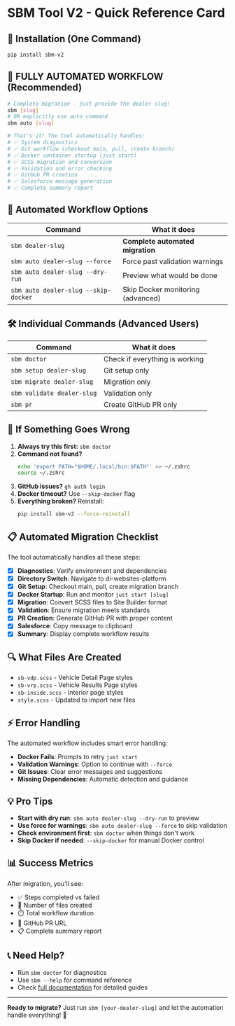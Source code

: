 # SBM Tool V2 - Quick Reference Card

## 🚀 Installation (One Command)

```bash
pip install sbm-v2
```

## 🎯 FULLY AUTOMATED WORKFLOW (Recommended)

```bash
# Complete migration - just provide the dealer slug!
sbm [slug]
# OR explicitly use auto command
sbm auto [slug]

# That's it! The tool automatically handles:
# ✅ System diagnostics
# ✅ Git workflow (checkout main, pull, create branch)
# ✅ Docker container startup (just start)
# ✅ SCSS migration and conversion
# ✅ Validation and error checking
# ✅ GitHub PR creation
# ✅ Salesforce message generation
# ✅ Complete summary report
```

## 🔧 Automated Workflow Options

| Command                              | What it does                      |
| ------------------------------------ | --------------------------------- |
| `sbm dealer-slug`                    | **Complete automated migration**  |
| `sbm auto dealer-slug --force`       | Force past validation warnings    |
| `sbm auto dealer-slug --dry-run`     | Preview what would be done        |
| `sbm auto dealer-slug --skip-docker` | Skip Docker monitoring (advanced) |

## 🛠 Individual Commands (Advanced Users)

| Command                    | What it does                   |
| -------------------------- | ------------------------------ |
| `sbm doctor`               | Check if everything is working |
| `sbm setup dealer-slug`    | Git setup only                 |
| `sbm migrate dealer-slug`  | Migration only                 |
| `sbm validate dealer-slug` | Validation only                |
| `sbm pr`                   | Create GitHub PR only          |

## 🚨 If Something Goes Wrong

1. **Always try this first:** `sbm doctor`
2. **Command not found?**
   ```bash
   echo 'export PATH="$HOME/.local/bin:$PATH"' >> ~/.zshrc
   source ~/.zshrc
   ```
3. **GitHub issues?** `gh auth login`
4. **Docker timeout?** Use `--skip-docker` flag
5. **Everything broken?** Reinstall:
   ```bash
   pip install sbm-v2 --force-reinstall
   ```

## 📋 Automated Migration Checklist

The tool automatically handles all these steps:

- [x] **Diagnostics**: Verify environment and dependencies
- [x] **Directory Switch**: Navigate to di-websites-platform
- [x] **Git Setup**: Checkout main, pull, create migration branch
- [x] **Docker Startup**: Run and monitor `just start [slug]`
- [x] **Migration**: Convert SCSS files to Site Builder format
- [x] **Validation**: Ensure migration meets standards
- [x] **PR Creation**: Generate GitHub PR with proper content
- [x] **Salesforce**: Copy message to clipboard
- [x] **Summary**: Display complete workflow results

## 🔍 What Files Are Created

- `sb-vdp.scss` - Vehicle Detail Page styles
- `sb-vrp.scss` - Vehicle Results Page styles
- `sb-inside.scss` - Interior page styles
- `style.scss` - Updated to import new files

## ⚡ Error Handling

The automated workflow includes smart error handling:

- **Docker Fails**: Prompts to retry `just start`
- **Validation Warnings**: Option to continue with `--force`
- **Git Issues**: Clear error messages and suggestions
- **Missing Dependencies**: Automatic detection and guidance

## 💡 Pro Tips

- **Start with dry run**: `sbm auto dealer-slug --dry-run` to preview
- **Use force for warnings**: `sbm auto dealer-slug --force` to skip validation
- **Check environment first**: `sbm doctor` when things don't work
- **Skip Docker if needed**: `--skip-docker` for manual Docker control

## 📊 Success Metrics

After migration, you'll see:

- ✅ Steps completed vs failed
- 📁 Number of files created
- ⏱️ Total workflow duration
- 🔗 GitHub PR URL
- 📋 Complete summary report

## 📞 Need Help?

- Run `sbm doctor` for diagnostics
- Use `sbm --help` for command reference
- Check [full documentation](docs/) for detailed guides

---

**Ready to migrate?** Just run `sbm [your-dealer-slug]` and let the automation handle everything! 🚀
